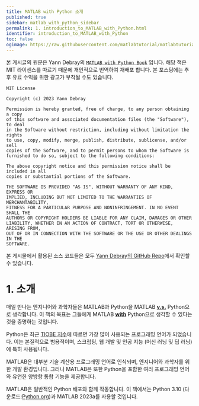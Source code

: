 ```yaml
---
title: MATLAB with Python 소개
published: true
sidebar: matlab_with_python_sidebar
permalink: 1. introduction_to_MATLAB_with_Python.html
identifier: introduction_to_MATLAB_with_Python
toc: false
ogimage: https://raw.githubusercontent.com/matlabtutorial/matlabtutorial.github.io/main/images/MATLAB_with_Python_Book/ogimage.jpg
---
```


본 게시글의 원문은 Yann Debray의 [`MATLAB with Python Book`](https://github.com/yanndebray/matlab-with-python-book) 입니다. 해당 책은 MIT 라이센스를 따르기 때문에 개인적으로 번역하여 재배포 합니다. 본 포스팅에는 추후 유료 수익을 위한 광고가 부착될 수도 있습니다.

    MIT License

    Copyright (c) 2023 Yann Debray

    Permission is hereby granted, free of charge, to any person obtaining a copy
    of this software and associated documentation files (the "Software"), to deal
    in the Software without restriction, including without limitation the rights
    to use, copy, modify, merge, publish, distribute, sublicense, and/or sell
    copies of the Software, and to permit persons to whom the Software is
    furnished to do so, subject to the following conditions:

    The above copyright notice and this permission notice shall be included in all
    copies or substantial portions of the Software.

    THE SOFTWARE IS PROVIDED "AS IS", WITHOUT WARRANTY OF ANY KIND, EXPRESS OR
    IMPLIED, INCLUDING BUT NOT LIMITED TO THE WARRANTIES OF MERCHANTABILITY,
    FITNESS FOR A PARTICULAR PURPOSE AND NONINFRINGEMENT. IN NO EVENT SHALL THE
    AUTHORS OR COPYRIGHT HOLDERS BE LIABLE FOR ANY CLAIM, DAMAGES OR OTHER
    LIABILITY, WHETHER IN AN ACTION OF CONTRACT, TORT OR OTHERWISE, ARISING FROM,
    OUT OF OR IN CONNECTION WITH THE SOFTWARE OR THE USE OR OTHER DEALINGS IN THE
    SOFTWARE.

본 게시물에서 활용된 소스 코드들은 모두 [Yann Debray의 GitHub Repo](https://github.com/yanndebray/matlab-with-python-book)에서 확인할 수 있습니다.

# 1. 소개

매일 만나는 엔지니어와 과학자들은 MATLAB과 Python을 MATLAB **<u>v.s.</u>** Python으로 생각합니다. 이 책의 목표는 그들에게 MATLAB **<u>with</u>** Python으로 생각할 수 있다는 것을 증명하는 것입니다.

Python은 최근 [TIOBE 지수](https://www.tiobe.com/tiobe-index/)에 따르면 가장 많이 사용되는 프로그래밍 언어가 되었습니다. 이는 본질적으로 범용적이며, 스크립팅, 웹 개발 및 인공 지능 (머신 러닝 및 딥 러닝)에 특히 사용됩니다.

MATLAB은 대부분 기술 계산용 프로그래밍 언어로 인식되며, 엔지니어와 과학자를 위한 개발 환경입니다. 그러나 MATLAB은 또한 Python을 포함한 여러 프로그래밍 언어와 유연한 양방향 통합 기능을 제공합니다.

MATLAB은 일반적인 Python 배포와 함께 작동합니다. 이 책에서는 Python 3.10 (다운로드:[Python.org](https://www.python.org/downloads/))과 MATLAB 2023a를 사용할 것입니다.